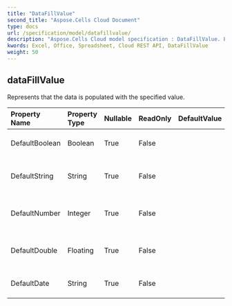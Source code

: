 ```yaml
---
title: "DataFillValue"
second_title: "Aspose.Cells Cloud Document"
type: docs
url: /specification/model/datafillvalue/
description: "Aspose.Cells Cloud model specification : DataFillValue. Effortlessly handle Excel and other spreadsheet documents with features like opening, generating, editing, splitting, merging, comparing, and converting."
kwords: Excel, Office, Spreadsheet, Cloud REST API, DataFillValue
weight: 50
---
```


## **dataFillValue**

Represents that the data is populated with the specified value. 

| Property Name | Property Type | Nullable |  ReadOnly | DefaultValue | Description | 
| :- | :- | :- |:- |  :- | :- |
| DefaultBoolean | Boolean | True |  False |  | Represents default bool value.  |  
| DefaultString | String | True |  False |  | Represents default string value.              |  
| DefaultNumber | Integer | True |  False |  | Represents default number value.              |  
| DefaultDouble | Floating | True |  False |  | Represents default double value.              |  
| DefaultDate | String | True |  False |  | Represents default date value.              |  

